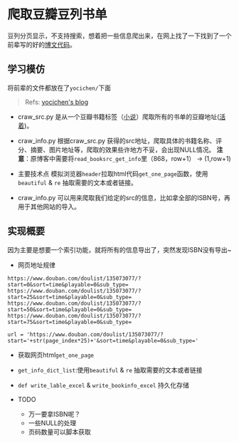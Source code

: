 # 爬取豆瓣豆列书单
豆列分页显示，不支持搜索，想着把一些信息爬出来，在网上找了一下找到了一个前辈写的好的[博文代码](https://www.cnblogs.com/yocichen/p/11847478.html)。

## 学习模仿
将前辈的文件都放在了`yocichen/`下面
> Refs: [yocichen's blog](https://www.cnblogs.com/yocichen/p/11847478.html)
* craw_src.py 是从一个豆瓣书籍标签（[小说](https://book.douban.com/tag/%E5%B0%8F%E8%AF%B4)）爬取所有的书单的豆瓣地址([活着](https://book.douban.com/subject/4913064/))。
* craw_info.py 根据craw_src.py 获得的src地址，爬取具体的书籍名称、评分、摘要、图片地址等，爬取的效果些许地方不妥，会出现NULL情况。 **注意**：原博客中需要将`read_booksrc_get_info`里（868，row+1） -> (1,row+1)

* 主要技术点 模拟浏览器`header`拉取html代码`get_one_page`函数，使用`beautiful` & `re` 抽取需要的文本或者链接。

* craw_info.py 可以用来爬取我们给定的src的信息，比如拿全部的ISBN号，再用于其他网站的导入。

## 实现概要
因为主要是想要一个索引功能，就将所有的信息导出了，突然发现ISBN没有导出~

* 网页地址规律
```
https://www.douban.com/doulist/135073077/?start=0&sort=time&playable=0&sub_type=
https://www.douban.com/doulist/135073077/?start=25&sort=time&playable=0&sub_type=
https://www.douban.com/doulist/135073077/?start=50&sort=time&playable=0&sub_type=
https://www.douban.com/doulist/135073077/?start=75&sort=time&playable=0&sub_type=

url = 'https://www.douban.com/doulist/135073077/?start='+str(page_index*25)+'&sort=time&playable=0&sub_type='
```
* 获取网页html`get_one_page`
* `get_info_dict_list`:使用`beautiful` & `re` 抽取需要的文本或者链接
* `def write_lable_excel` & `write_bookinfo_excel` 持久化存储

* TODO
  * 万一要拿ISBN呢？
  * 一些NULL的处理
  * 页码数量可以脚本获取

